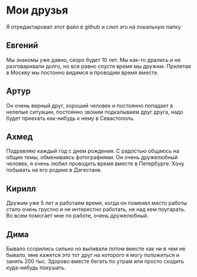 # Мои друзья

Я отредактировал этот файл в github и слил эго на локальную папку


## Евгений
Мы знакомы уже давно, скоро будет 10 лет. Мы как-то дрались и не разговаривали долго, но все равно спустя время мы дружим. Прилетая в Москву мы постонно видимся и проводим время вместе.

## Артур
Он очень верный друг, хороший человек и постоянно попадает в нелепые ситуации, постоянно звоним подкалываем друг друга, надо будет приехать как-нибудь к нему в Севастополь.

## Ахмед
Подравляю каждый год с днем рождения. С радостью общаюсь на общие темы, обмениваясь фотографиями.
Он очень дружелюбный человек, я очень любил проводить время вместе в Петербурге.
Хочу побывать на его родине в Дагестане.

## Кирилл
Дружим уже 5 лет и работаем время, когда он поменял место работы стало очень грустно и не интерестно работать, не над кем поугарать. 
Во всем помогает мне по работе, очень дружелюбный.

## Дима
Бывало ссорились сильно но выпивали потом вместе как ни в чем не бывало, мне кажется это тот друг на которого я могу положиться и занять 200 тыс.
Здорово вместе бегать по утрам или просто сходить куда-нибудь покушать.

